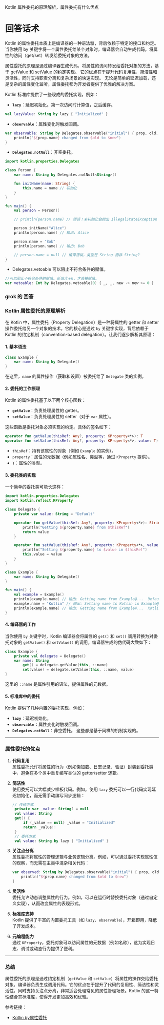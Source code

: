 
Kotlin 属性委托的原理解析，属性委托有什么优点


# 回答话术

Kotlin 的属性委托本质上是编译器的一种语法糖，背后依赖于特定的接口和约定。
当你使用 by 关键字将一个属性委托给某个对象时，编译器会自动生成代码，将属性的访问（get/set）转发给委托对象的方法。

属性委托的原理是通过编译器生成代码，将属性的访问转发给委托对象的方法，基于 getValue 和 setValue 的约定实现。
它的优点在于提升代码复用性、简洁性和灵活性，同时支持职责分离和复杂场景的快速实现。
无论是简单的延迟加载，还是复杂的属性变化监听，属性委托都为开发者提供了优雅的解决方案。

Kotlin 标准库提供了一些现成的委托实现，例如：

- **`lazy`**：延迟初始化。第一次访问时计算值，之后缓存。

```kotlin
val lazyValue: String by lazy { "Initialized" }
``` 

- **`observable`**：属性变化时触发回调。

```kotlin
var observable: String by Delegates.observable("initial") { prop, old, new ->
    println("${prop.name} changed from $old to $new")
}
```

- **`Delegates.notNull`**：非空委托。

```kotlin
import kotlin.properties.Delegates

class Person {
    var name: String by Delegates.notNull<String>()

    fun initName(name: String) {
        this.name = name // 初始化
    }
}

fun main() {
    val person = Person()

    // println(person.name) // 错误！未初始化会抛出 IllegalStateException

    person.initName("Alice")
    println(person.name) // 输出: Alice

    person.name = "Bob"
    println(person.name) // 输出: Bob

    // person.name = null // 编译错误，类型是 String 而非 String?
}
```

- Delegates.vetoable 可以阻止不符合条件的赋值。

```kotlin
//可以阻止不符合条件的赋值。新值大于0，才会被赋值。
var vetoable: Int by Delegates.vetoable(0) { _, _, new -> new >= 0 }
```

### grok 的 回答 

### Kotlin 属性委托的原理解析


在 Kotlin 中，属性委托（Property Delegation）是一种将属性的 getter 和 setter 操作委托给另一个对象的技术。它的核心是通过 `by` 关键字实现，背后依赖于 Kotlin 的约定机制（convention-based delegation）。让我们逐步解析其原理：

#### 1. **基本语法**
```kotlin
class Example {
    var name: String by Delegate()
}
```
在这里，`name` 的属性操作（获取和设置）被委托给了 `Delegate` 类的实例。

#### 2. **委托的工作原理**
Kotlin 的属性委托基于以下两个核心函数：
- **`getValue`**：负责处理属性的 getter。
- **`setValue`**：负责处理属性的 setter（对于 `var` 属性）。

这些函数是委托对象必须实现的约定。具体的签名如下：
```kotlin
operator fun getValue(thisRef: Any?, property: KProperty<*>): T
operator fun setValue(thisRef: Any?, property: KProperty<*>, value: T)
```
- `thisRef`：持有该属性的对象（例如 `Example` 的实例）。
- `property`：属性的元数据（例如属性名、类型等，通过 `KProperty` 提供）。
- `T`：属性的类型。

#### 3. **委托类的实现**
一个简单的委托类可能长这样：
```kotlin
import kotlin.properties.Delegates
import kotlin.reflect.KProperty

class Delegate {
    private var value: String = "Default"

    operator fun getValue(thisRef: Any?, property: KProperty<*>): String {
        println("Getting ${property.name} from $thisRef")
        return value
    }

    operator fun setValue(thisRef: Any?, property: KProperty<*>, value: String) {
        println("Setting ${property.name} to $value in $thisRef")
        this.value = value
    }
}

class Example {
    var name: String by Delegate()
}

fun main() {
    val example = Example()
    println(example.name) // 输出: Getting name from Example@...  Default
    example.name = "Kotlin" // 输出: Setting name to Kotlin in Example@...
    println(example.name) // 输出: Getting name from Example@...  Kotlin
}
```

#### 4. **编译器的工作**
当你使用 `by` 关键字时，Kotlin 编译器会将属性的 `get()` 和 `set()` 调用转换为对委托对象的 `getValue()` 和 `setValue()` 的调用。编译器生成的伪代码大致如下：
```kotlin
class Example {
    private val delegate = Delegate()
    var name: String
        get() = delegate.getValue(this, ::name)
        set(value) = delegate.setValue(this, ::name, value)
}
```
这里的 `::name` 是属性引用的语法，提供属性的元数据。

#### 5. **标准库中的委托**
Kotlin 提供了几种内置的委托实现，例如：
- **`lazy`**：延迟初始化。
- **`observable`**：属性变化时触发回调。
- **`Delegates.notNull`**：非空委托。
  这些都是基于同样的机制实现的。

---

### 属性委托的优点

1. **代码复用**  
   属性委托允许将属性的行为（例如懒加载、日志记录、验证）封装到委托类中，避免在多个类中重复编写类似的 getter/setter 逻辑。

2. **简洁性**  
   使用委托可以大幅减少样板代码。例如，使用 `lazy` 委托可以一行代码实现延迟初始化，而无需手动编写同步逻辑：
   ```kotlin
   // 传统方式
    private var _value: String? = null
    val value: String
    get() {
        if (_value == null) _value = "Initialized"
        return _value!!
    }
    // 委托方式
    val value: String by lazy { "Initialized" }
   ```

3. **关注点分离**  
   属性委托将属性的管理逻辑与业务逻辑分离。例如，可以通过委托实现属性值的观察，而无需在主类中混杂相关代码：
   ```kotlin
   var observed: String by Delegates.observable("initial") { prop, old, new ->
       println("${prop.name} changed from $old to $new")
   }
   ```

4. **灵活性**  
   委托允许动态调整属性的行为。例如，可以在运行时替换委托对象（通过自定义实现），从而改变属性的表现形式。

5. **标准库支持**  
   Kotlin 提供了丰富的内置委托工具（如 `lazy`、`observable`），开箱即用，降低了开发成本。

6. **元编程能力**  
   通过 `KProperty`，委托对象可以访问属性的元数据（例如名称），这为实现日志、调试或动态行为提供了便利。

---

### 总结
属性委托的原理是通过约定机制（`getValue` 和 `setValue`）将属性的操作交给委托对象，编译器负责生成调用代码。它的优点在于提升了代码的复用性、简洁性和灵活性，同时支持关注点分离，非常适合处理常见的属性管理场景。Kotlin 的这一特性结合其标准库，使得开发更加高效和优雅。


参考链接：

* [Kotlin by属性委托](https://blog.csdn.net/zhaoyanjun6/article/details/119939781)